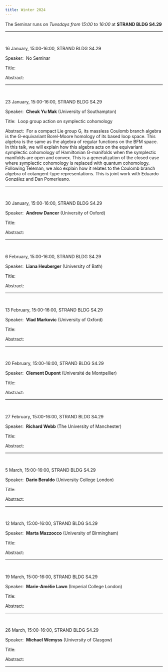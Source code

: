 ```yaml
---
title: Winter 2024
---
```



The Seminar runs on *Tuesdays from 15:00 to 16:00* at **STRAND BLDG S4.29**



----------------------------------------------------------------
<br />

16 January, 15:00-16:00, STRAND BLDG S4.29

Speaker:&nbsp; No Seminar

Title:&nbsp;

Abstract:&nbsp;

---------------------------------------------------------
<br />

23 January, 15:00-16:00, STRAND BLDG S4.29

Speaker:&nbsp; **Cheuk Yu Mak** (University of Southampton)

Title:&nbsp; Loop group action on symplectic cohomology

Abstract:&nbsp; For a compact Lie group G, its massless Coulomb branch algebra is the G-equivariant Borel-Moore homology of its based loop space. This algebra is the same as the algebra of regular functions on the BFM space. In this talk, we will explain how this algebra acts on the equivariant symplectic cohomology of Hamiltonian G-manifolds when the symplectic manifolds are open and convex. This is a generalization of the closed case where symplectic cohomology is replaced with quantum cohomology. Following Teleman, we also explain how it relates to the Coulomb branch algebra of cotangent-type representations. This is joint work with Eduardo González and Dan Pomerleano.

---------------------------------------------------------
<br />

30 January, 15:00-16:00, STRAND BLDG S4.29

Speaker:&nbsp; **Andrew Dancer** (University of Oxford)

Title:&nbsp;

Abstract:&nbsp;

---------------------------------------------------------
<br />

6 February, 15:00-16:00, STRAND BLDG S4.29

Speaker:&nbsp; **Liana Heuberger** (University of Bath)

Title:&nbsp;

Abstract:&nbsp;

---------------------------------------------------------
<br />

13 February, 15:00-16:00, STRAND BLDG S4.29

Speaker:&nbsp; **Vlad Markovic** (University of Oxford)

Title:&nbsp;

Abstract:&nbsp;

---------------------------------------------------------
<br />

20 February, 15:00-16:00, STRAND BLDG S4.29

Speaker:&nbsp; **Clement Dupont** (Université de Montpellier)

Title:&nbsp;

Abstract:&nbsp;

---------------------------------------------------------

<br />

27 February, 15:00-16:00, STRAND BLDG S4.29

Speaker:&nbsp; **Richard Webb** (The University of Manchester)

Title:&nbsp;

Abstract:&nbsp;

---------------------------------------------------------

<br />

5 March, 15:00-16:00, STRAND BLDG S4.29

Speaker:&nbsp; **Dario Beraldo** (University College London)

Title:&nbsp;

Abstract:&nbsp;

---------------------------------------------------------

<br />

12 March, 15:00-16:00, STRAND BLDG S4.29

Speaker:&nbsp; **Marta Mazzocco** (University of Birmingham)

Title:&nbsp;

Abstract:&nbsp;

---------------------------------------------------------

<br />

19 March, 15:00-16:00, STRAND BLDG S4.29

Speaker:&nbsp; **Marie-Amélie Lawn** (Imperial College London)

Title:&nbsp;

Abstract:&nbsp;

---------------------------------------------------------

<br />

26 March, 15:00-16:00, STRAND BLDG S4.29

Speaker:&nbsp; **Michael Wemyss** (University of Glasgow)

Title:&nbsp;

Abstract:&nbsp;

---------------------------------------------------------


